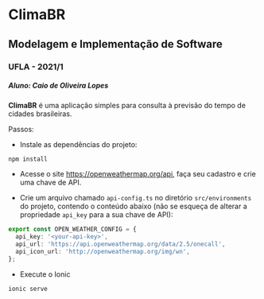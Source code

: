 # ClimaBR
## Modelagem e Implementação de Software
### UFLA - 2021/1

##### Aluno: Caio de Oliveira Lopes

**ClimaBR** é uma aplicação simples para consulta à previsão do tempo de cidades brasileiras.

Passos:
- Instale as dependências do projeto:
```
npm install
```

- Acesse o site https://openweathermap.org/api, faça seu cadastro e crie uma chave de API.

- Crie um arquivo chamado ```api-config.ts``` no diretório ```src/environments``` do projeto, contendo o conteúdo abaixo (não se esqueça de alterar a propriedade ```api_key``` para a sua chave de API):
```typescript
export const OPEN_WEATHER_CONFIG = {
  api_key: '<your-api-key>',
  api_url: 'https://api.openweathermap.org/data/2.5/onecall',
  api_icon_url: 'http://openweathermap.org/img/wn',
};
```

- Execute o Ionic
```
ionic serve
```
